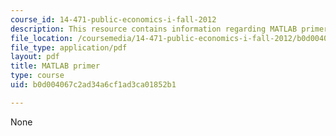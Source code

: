 ```yaml
---
course_id: 14-471-public-economics-i-fall-2012
description: This resource contains information regarding MATLAB primer.
file_location: /coursemedia/14-471-public-economics-i-fall-2012/b0d004067c2ad34a6cf1ad3ca01852b1_MIT14_471F12_matlabprimer.pdf
file_type: application/pdf
layout: pdf
title: MATLAB primer
type: course
uid: b0d004067c2ad34a6cf1ad3ca01852b1

---
```

None